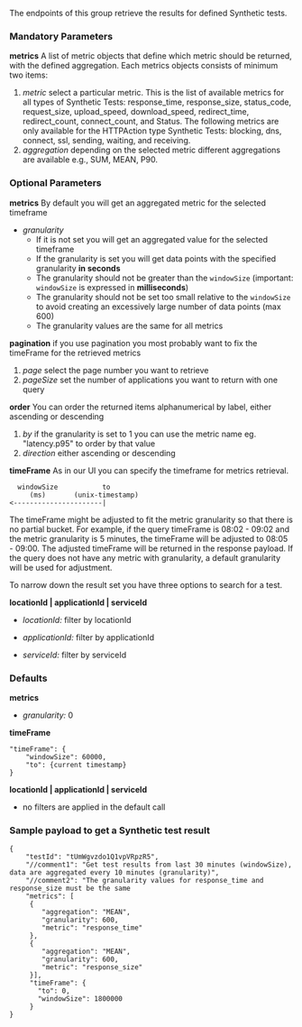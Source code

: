 The endpoints of this group retrieve the results for defined Synthetic tests.
### Mandatory Parameters

**metrics** A list of metric objects that define which metric should be returned, with the defined aggregation. Each metrics objects consists of minimum two items:
1. *metric* select a particular metric. This is the list of available metrics for all types of Synthetic Tests: response_time, response_size, status_code, request_size, upload_speed, download_speed, redirect_time, redirect_count, connect_count, and Status. The following metrics are only available for the HTTPAction type Synthetic Tests: blocking, dns, connect, ssl, sending, waiting, and receiving.
2. *aggregation* depending on the selected metric different aggregations are available e.g., SUM, MEAN, P90. 

### Optional Parameters

**metrics** By default you will get an aggregated metric for the selected timeframe

* *granularity*
    * If it is not set you will get an aggregated value for the selected timeframe
    * If the granularity is set you will get data points with the specified granularity **in seconds**
    * The granularity should not be greater than the `windowSize` (important: `windowSize` is expressed in **milliseconds**)
    * The granularity should not be set too small relative to the `windowSize` to avoid creating an excessively large number of data points (max 600)
    * The granularity values are the same for all metrics

**pagination** if you use pagination you most probably want to fix the timeFrame for the retrieved metrics
1. *page* select the page number you want to retrieve
2. *pageSize* set the number of applications you want to return with one query

**order** You can order the returned items alphanumerical by label, either ascending or descending
1. *by* if the granularity is set to 1 you can use the metric name eg. "latency.p95" to order by that value
1. *direction* either ascending or descending

**timeFrame** As in our UI you can specify the timeframe for metrics retrieval.
```
  windowSize           to
     (ms)       (unix-timestamp)
<----------------------|
```

The timeFrame might be adjusted to fit the metric granularity so that there is no partial bucket. For example, if the query timeFrame is 08:02 - 09:02 and the metric granularity is 5 minutes, the timeFrame will be adjusted to 08:05 - 09:00. The adjusted timeFrame will be returned in the response payload. If the query does not have any metric with granularity, a default granularity will be used for adjustment.

To narrow down the result set you have three options to search for a test.

**locationId | applicationId | serviceId**

* *locationId:* filter by locationId

* *applicationId:* filter by applicationId

* *serviceId:* filter by serviceId

### Defaults

**metrics**
* *granularity:* 0

**timeFrame**
```
"timeFrame": {
	"windowSize": 60000,
	"to": {current timestamp}
}
```
**locationId | applicationId | serviceId**
* no filters are applied in the default call

### Sample payload to get a Synthetic test result
```
{
    "testId": "tUmWgvzdo1Q1vpVRpzR5",
    "//comment1": "Get test results from last 30 minutes (windowSize), data are aggregated every 10 minutes (granularity)",
    "//comment2": "The granularity values for response_time and response_size must be the same
    "metrics": [
     {
        "aggregation": "MEAN",
        "granularity": 600,    
        "metric": "response_time"
     },
     {
        "aggregation": "MEAN",
        "granularity": 600,    
        "metric": "response_size"
     }],
     "timeFrame": {
       "to": 0,
       "windowSize": 1800000  
     }
}
```